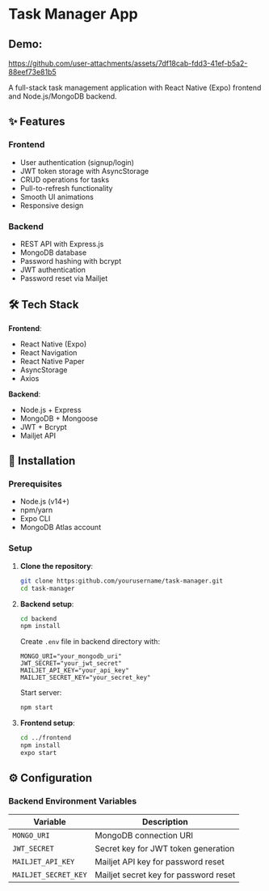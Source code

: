 # Task Manager App

## Demo: 


https://github.com/user-attachments/assets/7df18cab-fdd3-41ef-b5a2-88eef73e81b5



A full-stack task management application with React Native (Expo) frontend and Node.js/MongoDB backend.

## ✨ Features

### Frontend
- User authentication (signup/login)
- JWT token storage with AsyncStorage
- CRUD operations for tasks
- Pull-to-refresh functionality
- Smooth UI animations
- Responsive design

### Backend
- REST API with Express.js
- MongoDB database
- Password hashing with bcrypt
- JWT authentication
- Password reset via Mailjet

## 🛠 Tech Stack

**Frontend**:
- React Native (Expo)
- React Navigation
- React Native Paper
- AsyncStorage
- Axios

**Backend**:
- Node.js + Express
- MongoDB + Mongoose
- JWT + Bcrypt
- Mailjet API

 ## 🚀 Installation
 
 ### Prerequisites
 - Node.js (v14+)
 - npm/yarn
 - Expo CLI
 - MongoDB Atlas account
 
 ### Setup
 
 1. **Clone the repository**:
    ```bash
    git clone https:github.com/yourusername/task-manager.git
    cd task-manager
    ```
 
 2. **Backend setup**:
    ```bash
    cd backend
    npm install
    ```
 
    Create `.env` file in backend directory with:
    ```env
    MONGO_URI="your_mongodb_uri"
    JWT_SECRET="your_jwt_secret"
    MAILJET_API_KEY="your_api_key"
    MAILJET_SECRET_KEY="your_secret_key"
    ```
 
    Start server:
    ```bash
    npm start
    ```
 
 3. **Frontend setup**:
    ```bash
    cd ../frontend
    npm install
    expo start
    ```
  
 ## ⚙ Configuration

### Backend Environment Variables

| Variable            | Description                               |
|---------------------|-------------------------------------------|
| `MONGO_URI`        | MongoDB connection URI                    |
| `JWT_SECRET`       | Secret key for JWT token generation       |
| `MAILJET_API_KEY`  | Mailjet API key for password reset        |
| `MAILJET_SECRET_KEY` | Mailjet secret key for password reset     |
